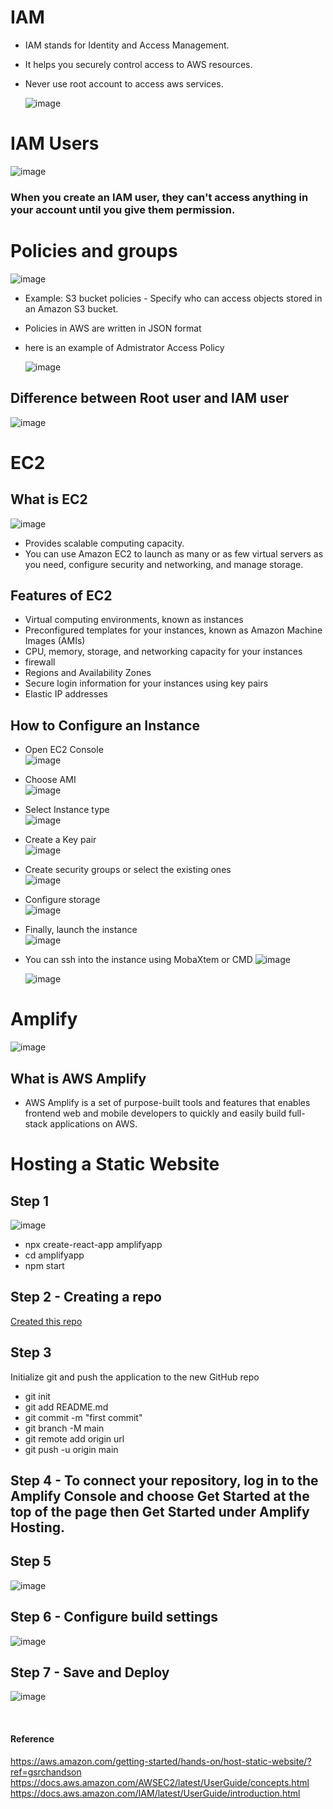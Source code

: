 # IAM 
- IAM stands for  Identity and Access Management.
- It helps you securely control access to AWS resources.
- Never use root account to access aws services.


  ![image](https://user-images.githubusercontent.com/85761276/217570412-0cf27020-afca-4271-8a61-6dde3a0f3dd3.png)


# IAM Users
![image](https://user-images.githubusercontent.com/85761276/217572801-e2274c62-b574-4552-a176-7a267ecab0ec.png)

### When you create an IAM user, they can't access anything in your account until you give them permission. 
# Policies and groups
  ![image](https://user-images.githubusercontent.com/85761276/217573366-41aa4fcb-7ddf-439e-beac-6995596ef59a.png)


- Example: S3 bucket policies - Specify who can access objects stored in an Amazon S3 bucket.
- Policies in AWS are written in JSON format
- here is an example of Admistrator Access Policy <br/>

  ![image](https://user-images.githubusercontent.com/85761276/217576110-56bb67ed-e768-4b27-9743-8cfd4ba38b68.png)
  
 ## Difference between Root user and IAM user
  ![image](https://user-images.githubusercontent.com/85761276/217576660-10b2c1df-f5e4-4351-8dd3-621cb85c977c.png)


# EC2
## What is EC2
![image](https://user-images.githubusercontent.com/85761276/217580582-4d7e21c2-d491-4d74-9f6c-e928c2b72381.png)

-  Provides scalable computing capacity.
-  You can use Amazon EC2 to launch as many or as few virtual servers as you need, configure security and networking, and manage storage.

## Features of EC2
- Virtual computing environments, known as instances
- Preconfigured templates for your instances, known as Amazon Machine Images (AMIs)
- CPU, memory, storage, and networking capacity for your instances
- firewall 
- Regions and Availability Zones
- Secure login information for your instances using key pairs
- Elastic IP addresses

## How to Configure an Instance
- Open EC2 Console <br/>
 ![image](https://user-images.githubusercontent.com/85761276/217580996-4568ec9c-1854-4c90-a8d6-b565eec6795e.png)
 
 - Choose AMI <br/>
  ![image](https://user-images.githubusercontent.com/85761276/217581314-44256a00-b046-441c-b903-52fe0ed1682b.png)

- Select Instance type <br/>
  ![image](https://user-images.githubusercontent.com/85761276/217581472-da37b5f0-c4aa-4bad-aa23-639cac4a193a.png)

- Create a Key pair <br/>
  ![image](https://user-images.githubusercontent.com/85761276/217581750-5e2fdb77-397c-4f1c-a635-704f61533fa9.png)

- Create security groups or select the existing ones <br/>
  ![image](https://user-images.githubusercontent.com/85761276/217582073-1565bca2-9d32-4dc1-aea9-2c2ecb4f8f84.png)

- Configure storage <br/>
  ![image](https://user-images.githubusercontent.com/85761276/217582212-0475622b-47b2-4b46-9e2c-e0d330b46b99.png)

- Finally, launch the instance <br/>
  ![image](https://user-images.githubusercontent.com/85761276/217582679-624512da-cf2e-4eff-b320-33946e5c6376.png)

- You can ssh into the instance using MobaXtem or CMD
  ![image](https://user-images.githubusercontent.com/85761276/217588224-be8e9c5c-0a7f-4bff-a8d7-c621dcca8505.png)

  ![image](https://user-images.githubusercontent.com/85761276/217589758-23a55cbb-bfbe-45d0-aefb-821b014dbd48.png)


 # Amplify
  ![image](https://user-images.githubusercontent.com/85761276/217583772-21088010-d1c2-40b7-be43-43182e0b287b.png)

## What is AWS Amplify
- AWS Amplify is a set of purpose-built tools and features that enables frontend web and mobile developers to quickly and easily build full-stack applications on AWS. 

# Hosting a Static Website

## Step 1

![image](https://user-images.githubusercontent.com/85761276/205229517-06dbe654-3fa7-4452-a7f2-d4329348e947.png)

- npx create-react-app amplifyapp
- cd amplifyapp
- npm start


## Step 2 - Creating a repo

[Created this repo](https://github.com/zainabmirkar/amplify_react_app)

## Step 3
Initialize git and push the application to the new GitHub repo

- git init
- git add README.md
- git commit -m "first commit"
- git branch -M main
- git remote add origin url
- git push -u origin main


## Step 4 - To connect your repository, log in to the Amplify Console and choose Get Started at the top of the page then Get Started under Amplify Hosting.

## Step 5
  ![image](https://user-images.githubusercontent.com/85761276/205230367-61a493f7-63f3-4235-aa6e-cde262af82be.png)

## Step 6 - Configure build settings

  ![image](https://user-images.githubusercontent.com/85761276/205230505-10578ebd-79d5-419f-95bf-505b6a43dcf5.png)

## Step 7 - Save and Deploy

  ![image](https://user-images.githubusercontent.com/85761276/205231392-171b6231-920f-4828-b5da-b3c9be42bef9.png)


<br/>

#### Reference
https://aws.amazon.com/getting-started/hands-on/host-static-website/?ref=gsrchandson <br/>
https://docs.aws.amazon.com/AWSEC2/latest/UserGuide/concepts.html <br/>
https://docs.aws.amazon.com/IAM/latest/UserGuide/introduction.html <br/>
 
 
 
 
 
 
